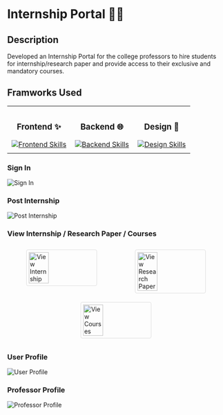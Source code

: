 # Internship Portal 🧑‍💻

## Description

Developed an Internship Portal for the college professors to hire students for internship/research paper and provide access to their exclusive and mandatory courses. 

## Framworks Used
<table>
  <tr>
    <td align="center" style="padding: 10px;">
      <h3>Frontend ✨</h3>
      <a href="https://skillicons.dev">
        <img src="https://skillicons.dev/icons?i=html,css,js,react,tailwind&theme=light" alt="Frontend Skills">
      </a>
    </td>
    <td align="center" style="padding: 10px;">
      <h3>Backend 🌐</h3>
      <a href="https://skillicons.dev">
        <img src="https://skillicons.dev/icons?i=spring,postgres,docker&theme=light" alt="Backend Skills">
      </a>
    </td>
    <td align="center" style="padding: 10px;">
      <h3>Design 🎨</h3>
      <a href="https://skillicons.dev">
        <img src="https://skillicons.dev/icons?i=figma&theme=light" alt="Design Skills">
      </a>
    </td>
  </tr>
</table>


### Sign In
![Sign In](https://github.com/jigarsiddhpura/Internship-Portal/assets/95428432/e7cf6252-a797-4737-8101-c80b1130d560)

### Post Internship
![Post Internship](https://github.com/jigarsiddhpura/Internship-Portal/assets/95428432/f71c718d-4cb8-4e92-a537-854866d73d71)

### View Internship / Research Paper / Courses
<div style="display: flex; justify-content: space-around; flex-wrap: wrap;">
  <img src="https://github.com/jigarsiddhpura/Internship-Portal/assets/95428432/ef192822-c8d1-450e-9291-a7aba001052a" alt="View Internship" style="width: 30%; border: 1px solid #ddd; border-radius: 4px; padding: 5px; margin: 10px;">
  <img src="https://github.com/jigarsiddhpura/Internship-Portal/assets/95428432/5584cfe2-ab2c-43ca-bf1a-58c459182c94" alt="View Research Paper" style="width: 30%; border: 1px solid #ddd; border-radius: 4px; padding: 5px; margin: 10px;">
  <img src="https://github.com/jigarsiddhpura/Internship-Portal/assets/95428432/699fbec3-e2b5-4498-bac2-4e3ccd15ad3d" alt="View Courses" style="width: 30%; border: 1px solid #ddd; border-radius: 4px; padding: 5px; margin: 10px;">
</div>

### User Profile
![User Profile](https://github.com/jigarsiddhpura/Internship-Portal/assets/95428432/8de8b470-875e-44f8-a2e0-1da0d20f9176)

### Professor Profile
![Professor Profile](https://github.com/jigarsiddhpura/Internship-Portal/assets/95428432/9ff83fed-a883-4e1b-a351-f7168420d186)

